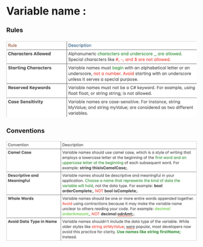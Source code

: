 # Variable name : 

### Rules

![Rules](./image/name.PNG)

### Conventions

![Conventions](./image/convention.PNG)





